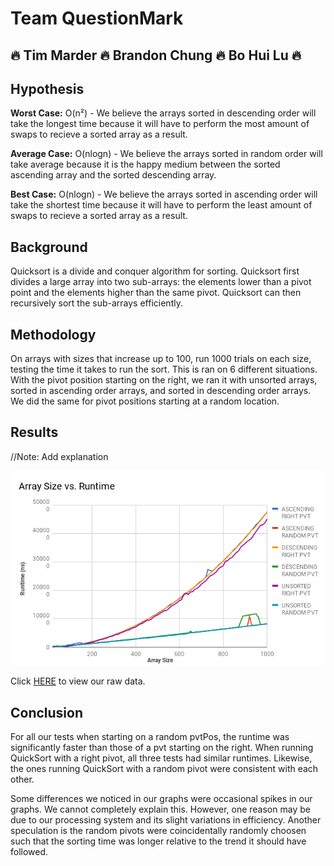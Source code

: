 # Team QuestionMark
## :fire: Tim Marder :fire: Brandon Chung :fire: Bo Hui Lu :fire:

## Hypothesis

**Worst Case:** O(n²) - We believe the arrays sorted in descending order will take the longest time because it will have to perform the most amount of swaps to recieve a sorted array as a result.

**Average Case:** O(nlogn) - We believe the arrays sorted in random order will take average because it is the happy medium between the sorted ascending array and the sorted descending array.

**Best Case:** O(nlogn) - We believe the arrays sorted in ascending order will take the shortest time because it will have to perform the least amount of swaps to recieve a sorted array as a result.


## Background

Quicksort is a divide and conquer algorithm for sorting. Quicksort first divides a large array into two sub-arrays: the elements lower than a pivot point and the elements higher than the same pivot. Quicksort can then recursively sort the sub-arrays efficiently.


## Methodology
On arrays with sizes that increase up to 100, run 1000 trials on each size, testing the time it takes to run the sort. This is ran on 6 different situations. With the pivot position starting on the right, we ran it with unsorted arrays, sorted in ascending order arrays, and sorted in descending order arrays. We did the same for pivot positions starting at a random location.



## Results

//Note: Add explanation

![](newchart.png)

Click [HERE](https://docs.google.com/spreadsheets/d/1q22Ehk9i-vj1uPWFPUR6ZZH4ooD-bB5hUb8s-f-cKGY/edit?usp=sharing) to view our raw data.

## Conclusion

For all our tests when starting on a random pvtPos, the runtime was significantly faster than those of a pvt starting on the right. When running QuickSort with a right pivot, all three tests had similar runtimes. Likewise, the ones running QuickSort with a random pivot were consistent with each other. 

Some differences we noticed in our graphs were occasional spikes in our graphs. We cannot completely explain this. However, one reason may be due to our processing system and its slight variations in efficiency. Another speculation is the random pivots were coincidentally randomly choosen such that the sorting time was longer relative to the trend it should have followed.


